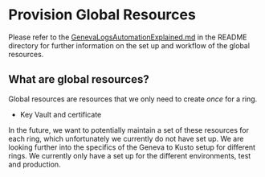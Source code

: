 # Provision Global Resources

Please refer to the [GenevaLogsAutomationExplained.md](../readme_templates/GenevaLogsAutomationExplained.md) in the README directory for further information on the set up and workflow of the global resources.


## What are global resources?

Global resources are resources that we only need to create *once* for a ring.
- Key Vault and certificate

In the future, we want to potentially maintain a set of these resources for each ring, which unfortunately we currently do not have set up. We are looking further into the specifics of the Geneva to Kusto setup for different rings. We currently only have a set up for the different environments, test and production.